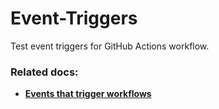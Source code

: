# Event-Triggers
Test event triggers for GitHub Actions workflow.

### Related docs:
* [**Events that trigger workflows**](https://docs.github.com/en/actions/reference/events-that-trigger-workflows)
